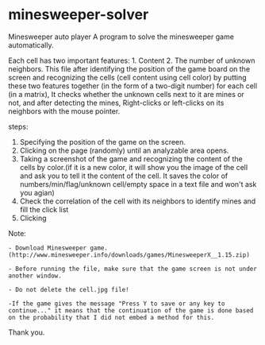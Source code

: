 # minesweeper-solver
Minesweeper auto player
A program to solve the minesweeper game automatically.

Each cell has two important features: 1. Content 2. The number of unknown neighbors.
This file after identifying the position of the game board on the screen and recognizing the cells (cell content using cell color) by putting these two features together (in the form of a two-digit number) for each cell (in a matrix), It checks whether the unknown cells next to it are mines or not, and after detecting the mines, Right-clicks or left-clicks on its neighbors with the mouse pointer.




steps:
1. Specifying the position of the game on the screen.
2. Clicking on the page (randomly) until an analyzable area opens.
3. Taking a screenshot of the game and recognizing the content of the cells by color.(if it is a new color, it will show you the image of the cell and ask you to tell it the content of the cell. It saves the color of numbers/min/flag/unknown cell/empty space in a text file and won't ask you agian)
4. Check the correlation of the cell with its neighbors to identify mines and fill the click list
5. Clicking





Note:

    - Download Minesweeper game.(http://www.minesweeper.info/downloads/games/MinesweeperX__1.15.zip)
    
    - Before running the file, make sure that the game screen is not under another window.
    
    - Do not delete the cell.jpg file!
    
    -If the game gives the message "Press Y to save or any key to continue..." it means that the continuation of the game is done based on the probability that I did not embed a method for this.  
    
    
    
Thank you.
    
    
